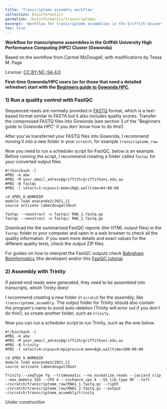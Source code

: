 ```yaml
---
title: 'Transcriptome assembly workflow'
collection: bioinformatics
permalink: /bioinformatics/transcriptome/
excerpt: 'Workflow for transcriptome assemblies in the Griffith University High Performance Computing (HPC) Cluster (Gowonda)'
toc: true
---
```


**Workflow for transcriptome assemblies in the Griffith University High Performance Computing (HPC) Cluster (Gowonda)**

Based on the workflow from Carmel McDougall, with modifications by Tessa M. Page

*License:* [CC BY-NC-SA 4.0](https://creativecommons.org/licenses/by-nc-sa/4.0/)

**First-time Gowonda/HPC users (or for those that need a detailed refresher) start with the [Beginners guide to Gowonda HPC](https://lawleyjw.github.io/bioinformatics/beginners-guide-gowonda/).**

### 1) Run a quality control with FastQC

Sequenced reads are normally provided in [FASTQ](https://en.wikipedia.org/wiki/FASTQ_format) format, which is a text-based format similar to FASTA but it also includes quality scores. Transfer the compressed FASTQ files into Gowonda (see section 3 of the "Beginners guide to Gowonda HPC" if you don' know how to do this!).

After you've transferred your FASTQ files into Gowonda, I recommend moving it into a new folder in your `scratch`, for example `transcriptome_raw`.

Now you need to run a scheduler script for FastQC, below is an example. Before running the script, I recommend creating a folder called `fastqc` for your converted output files.
```
#!/bin/bash -l
#PBS -m abe
#PBS -M your_email_adress@griffith/griffithuni.edu.au
#PBS -N fastqc
#PBS -l select=1:ncpus=1:mem=10gb,walltime=04:00:00

cd $PBS_O_WORKDIR
module load anaconda3/2021.11
source activate labmcdougallRoot

fastqc --noextract -o fastqc/ RNA_1.fastq.gz
fastqc --noextract -o fastqc/ RNA_2.fastq.gz
```
Download the the summarised FastQC reports (the HTML output files) in the `fastqc` folder to your computer and open in a web browser to check all the quality information. If you want more details and exact values for the different quality tests, check the output ZIP files.

For guides on how to interpret the FastQC outputs check [Babraham Bioinformatics](https://www.bioinformatics.babraham.ac.uk/projects/fastqc/) (the developer) and/or this [FastQC tutorial](https://rtsf.natsci.msu.edu/genomics/tech-notes/fastqc-tutorial-and-faq.aspx).

### 2) Assembly with Trinity

If paired-end reads were generated, they need to be assembled into transcripts, which Trinity does!

I recommend creating a new folder in `scratch` for the assembly, like `transcriptome_assembly`. The output folder for Trinity should also contain the program's name to avoid auto-deletion (Trinity will error out if you don't do this!), so create another folder, such as `trinity`.

Now you can run a scheduler script to run Trinity, such as the one below.
```
#!/bin/bash -l
#PBS -m abe
#PBS -M your_email_adress@griffith/griffithuni.edu.au
#PBS -N trinity
#PBS -l select=4:ncpus=4:mpiprocs=4:mem=8gb,walltime=100:00:00

cd $PBS_O_WORKDIR
module load anaconda3/2021.11
source activate labmcdougallRoot

Trinity --seqType fq --trimmomatic --no_normalize_reads --jaccard_clip --max_memory 32G --CPU 4 --inchworm_cpu 4 --SS_lib_type RF --left ~/scratch/transcriptome_raw/RNA1_1.fastq.gz --right ~/scratch/transcriptome_raw/RNA1_2.fastq.gz --output ~/scratch/transcriptome_assembly/trinity
```

*Under construction*
